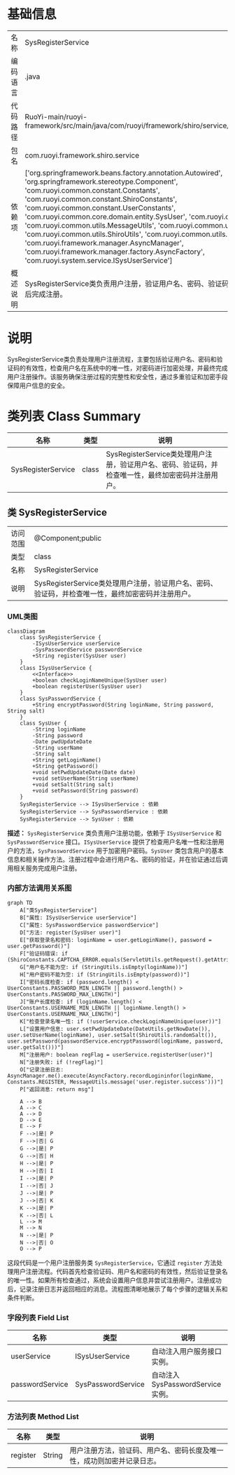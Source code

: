 # 基础信息

|      |      |
|------|------|
| 名称 | SysRegisterService |
| 编码语言 | .java |
| 代码路径 | RuoYi-main/ruoyi-framework/src/main/java/com/ruoyi/framework/shiro/service/SysRegisterService.java |
| 包名 | com.ruoyi.framework.shiro.service |
| 依赖项 | ['org.springframework.beans.factory.annotation.Autowired', 'org.springframework.stereotype.Component', 'com.ruoyi.common.constant.Constants', 'com.ruoyi.common.constant.ShiroConstants', 'com.ruoyi.common.constant.UserConstants', 'com.ruoyi.common.core.domain.entity.SysUser', 'com.ruoyi.common.utils.DateUtils', 'com.ruoyi.common.utils.MessageUtils', 'com.ruoyi.common.utils.ServletUtils', 'com.ruoyi.common.utils.ShiroUtils', 'com.ruoyi.common.utils.StringUtils', 'com.ruoyi.framework.manager.AsyncManager', 'com.ruoyi.framework.manager.factory.AsyncFactory', 'com.ruoyi.system.service.ISysUserService'] |
| 概述说明 | SysRegisterService类负责用户注册，验证用户名、密码、验证码，确保唯一性，加密密码后完成注册。 |

# 说明

SysRegisterService类负责处理用户注册流程，主要包括验证用户名、密码和验证码的有效性，检查用户名在系统中的唯一性，对密码进行加密处理，并最终完成用户注册操作。该服务确保注册过程的完整性和安全性，通过多重验证和加密手段保障用户信息的安全。

# 类列表 Class Summary

| 名称   | 类型  | 说明 |
|-------|------|-------------|
| SysRegisterService | class | SysRegisterService类处理用户注册，验证用户名、密码、验证码，并检查唯一性，最终加密密码并注册用户。 |



## 类 SysRegisterService

|      |      |
|------|------|
| 访问范围 | @Component;public |
| 类型 | class |
| 名称 | SysRegisterService |
| 说明 | SysRegisterService类处理用户注册，验证用户名、密码、验证码，并检查唯一性，最终加密密码并注册用户。 |


### UML类图

```mermaid
classDiagram
    class SysRegisterService {
        -ISysUserService userService
        -SysPasswordService passwordService
        +String register(SysUser user)
    }
    class ISysUserService {
        <<Interface>>
        +boolean checkLoginNameUnique(SysUser user)
        +boolean registerUser(SysUser user)
    }
    class SysPasswordService {
        +String encryptPassword(String loginName, String password, String salt)
    }
    class SysUser {
        -String loginName
        -String password
        -Date pwdUpdateDate
        -String userName
        -String salt
        +String getLoginName()
        +String getPassword()
        +void setPwdUpdateDate(Date date)
        +void setUserName(String userName)
        +void setSalt(String salt)
        +void setPassword(String password)
    }
    SysRegisterService --> ISysUserService : 依赖
    SysRegisterService --> SysPasswordService : 依赖
    SysRegisterService --> SysUser : 依赖
```

**描述：**
`SysRegisterService` 类负责用户注册功能，依赖于 `ISysUserService` 和 `SysPasswordService` 接口。`ISysUserService` 提供了检查用户名唯一性和注册用户的方法，`SysPasswordService` 用于加密用户密码。`SysUser` 类包含用户的基本信息和相关操作方法。注册过程中会进行用户名、密码的验证，并在验证通过后调用相关服务完成用户注册。


### 内部方法调用关系图

```mermaid
graph TD
    A["类SysRegisterService"]
    B["属性: ISysUserService userService"]
    C["属性: SysPasswordService passwordService"]
    D["方法: register(SysUser user)"]
    E["获取登录名和密码: loginName = user.getLoginName(), password = user.getPassword()"]
    F["验证码错误: if (ShiroConstants.CAPTCHA_ERROR.equals(ServletUtils.getRequest().getAttribute(ShiroConstants.CURRENT_CAPTCHA)))"]
    G["用户名不能为空: if (StringUtils.isEmpty(loginName))"]
    H["用户密码不能为空: if (StringUtils.isEmpty(password))"]
    I["密码长度检查: if (password.length() < UserConstants.PASSWORD_MIN_LENGTH || password.length() > UserConstants.PASSWORD_MAX_LENGTH)"]
    J["账户长度检查: if (loginName.length() < UserConstants.USERNAME_MIN_LENGTH || loginName.length() > UserConstants.USERNAME_MAX_LENGTH)"]
    K["检查登录名唯一性: if (!userService.checkLoginNameUnique(user))"]
    L["设置用户信息: user.setPwdUpdateDate(DateUtils.getNowDate()), user.setUserName(loginName), user.setSalt(ShiroUtils.randomSalt()), user.setPassword(passwordService.encryptPassword(loginName, password, user.getSalt()))"]
    M["注册用户: boolean regFlag = userService.registerUser(user)"]
    N["注册失败: if (!regFlag)"]
    O["记录注册日志: AsyncManager.me().execute(AsyncFactory.recordLogininfor(loginName, Constants.REGISTER, MessageUtils.message('user.register.success')))"]
    P["返回消息: return msg"]

    A --> B
    A --> C
    A --> D
    D --> E
    E --> F
    F -->|是| P
    F -->|否| G
    G -->|是| P
    G -->|否| H
    H -->|是| P
    H -->|否| I
    I -->|是| P
    I -->|否| J
    J -->|是| P
    J -->|否| K
    K -->|是| P
    K -->|否| L
    L --> M
    M --> N
    N -->|是| P
    N -->|否| O
    O --> P
```

这段代码是一个用户注册服务类 `SysRegisterService`，它通过 `register` 方法处理用户注册流程。代码首先检查验证码、用户名和密码的有效性，然后验证登录名的唯一性。如果所有检查通过，系统会设置用户信息并尝试注册用户。注册成功后，记录注册日志并返回相应的消息。流程图清晰地展示了每个步骤的逻辑关系和条件判断。

### 字段列表 Field List

| 名称  | 类型  | 说明 |
|-------|-------|------|
| userService | ISysUserService | 自动注入用户服务接口实例。 |
| passwordService | SysPasswordService | 自动注入SysPasswordService实例。 |

### 方法列表 Method List

| 名称  | 类型  | 说明 |
|-------|-------|------|
| register | String | 用户注册方法，验证码、用户名、密码长度及唯一性，成功则加密并记录日志。 |




